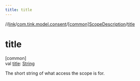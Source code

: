 ```yaml
---
title: title
---
```

//[link](../../../index.html)/[com.tink.model.consent](../index.html)/[[common]ScopeDescription](index.html)/[title](title.html)



# title



[common]\
val [title](title.html): [String](https://kotlinlang.org/api/latest/jvm/stdlib/kotlin/-string/index.html)



The short string of what access the scope is for.




